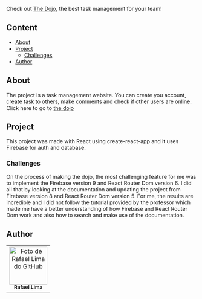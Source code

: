 Check out [The Dojo](https://dojo-app-6c985.web.app/), the best task management for your team!


## Content
- [About](#about)
- [Project](#project)
  - [Challenges](#challenges)
- [Author](#author) 


## About

The project is a task management website. You can create you account, create task to others, make comments and check if other users are online.
Click here to go to [the dojo](https://dojo-app-6c985.web.app/)

## Project

This project was made with React using create-react-app and it uses Firebase for auth and database.

### Challenges

On the process of making the dojo, the most challenging feature for me was to implement the Firebase version 9 and React Router Dom version 6. I did all that by looking at the documentation and updating the project from Firebase version 8 and React Router Dom version 5.
For me, the results are incredible and I did not follow the tutorial provided by the professor which made me have a better understanding of how Firebase and React Router Dom work and also how to search and make use of the documentation.

## Author

<table>
  <tr>
    <td align="center">
      <a href="https://www.linkedin.com/in/rafael99ldm/">
        <img src="https://github.com/RafaZeero.png" width="100px;" alt="Foto de Rafael Lima do GitHub"/><br>
        <sub>
          <b>Rafael Lima</b>
        </sub>
      </a>
    </td>
  </tr>
</table>
